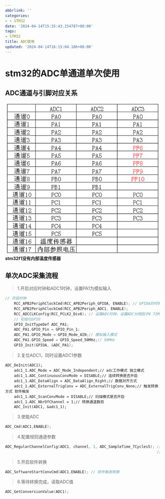```yaml
---
abbrlink: ''
categories:
- - STM32
date: '2024-04-14T15:35:43.254787+08:00'
tags:
- STM32
title: ADC使用
updated: '2024-04-14T16:15:04.186+08:00'
---
```

# stm32的ADC单通道单次使用

## ADC通道与引脚对应关系

![adc通道](https://github.com/leioukupo/img/blob/main/Qexo/24/4/image_d766dd94b450b38b8d81a2db02a4d03c.png)
**stm32f1没有内部温度传感器**

## 单次ADC采集流程

> 1.开启对应时钟和ADC1时钟，设置PA1为模拟输入

```cpp
// 开启时钟
    RCC_APB2PeriphClockCmd(RCC_APB2Periph_GPIOA, ENABLE); // GPIOA的时钟定义错误，应就近挂在APB2上，而不能图省事直接挂在AHB上
    RCC_APB2PeriphClockCmd(RCC_APB2Periph_ADC1, ENABLE);
    RCC_ADCCLKConfig(RCC_PCLK2_Div6); // 设置ADC时钟，设置ADC分频因子6 72M/6=12,ADC最大时间不能超过14M
    // 初始化GPIO
    GPIO_InitTypeDef ADC_PA1;
    ADC_PA1.GPIO_Pin = GPIO_Pin_1;
    ADC_PA1.GPIO_Mode = GPIO_Mode_AIN;// 模拟输入模式
    ADC_PA1.GPIO_Speed = GPIO_Speed_50MHz;// 50MHz
    GPIO_Init(GPIOA, &ADC_PA1);
```

> 2.复位ADC1，同时设置ADC1参数

```
ADC_DeInit(ADC1);
    adc1_1.ADC_Mode = ADC_Mode_Independent;// adc工作模式 独立模式
    adc1_1.ADC_ContinuousConvMode = DISABLE;// 连续转换是否开启 
    adc1_1.ADC_DataAlign = ADC_DataAlign_Right;// 数据对齐方式
    adc1_1.ADC_ExternalTrigConv = ADC_ExternalTrigConv_None;// 触发转换方式 软件触发
    adc1_1.ADC_ScanConvMode = DISABLE;// 扫描模式是否开启
    adc1_1.ADC_NbrOfChannel = 1;// 转换通道数目
    ADC_Init(ADC1, &adc1_1);
```

> 3.使能ADC

```cpp
ADC_Cmd(ADC1,ENABLE);
```

> 4.配置规则通道参数

```cpp
ADC_RegularChannelConfig(ADC1, channel, 1, ADC_SampleTime_7Cycles5); // 通道的转换顺序 如果设置Rank为1
                                                                     //那么这个通道将会首先被转换
```

> 5.开启软件转换

```cpp
ADC_SoftwareStartConvCmd(ADC1,ENABLE); // 软件触发转换
```

> 6.等待转换完成，读取ADC值

```cpp
ADC_GetConversionValue(ADC1);
```

